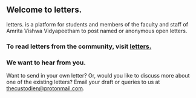 ## Welcome to letters.

letters. is a platform for students and members of the faculty and staff of Amrita Vishwa Vidyapeetham to post named or anonymous open letters.

### To read letters from the community, visit [letters.](https://thecustodien.github.io/letters) 

### We want to hear from you.

Want to send in your own letter? Or, would you like to discuss more about one of the existing letters? Email your draft or queries to us at [thecustodien@protonmail.com](thecustodien@protonmail.com).
